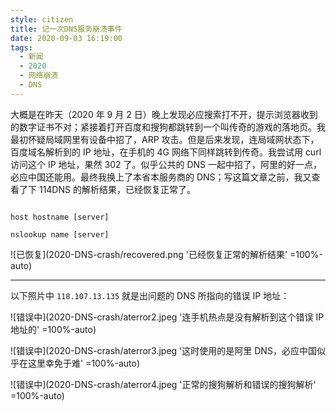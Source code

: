 ```yaml
---
style: citizen
title: 记一次DNS服务崩溃事件
date: 2020-09-03 16:19:00
tags:
  - 新闻
  - 2020
  - 网络崩溃
  - DNS
---
```


大概是在昨天（2020 年 9 月 2 日）晚上发现必应搜索打不开，提示浏览器收到的数字证书不对；紧接着打开百度和搜狗都跳转到一个叫传奇的游戏的落地页。我最初怀疑局域网里有设备中招了，ARP 攻击。但是后来发现，连局域网状态下，百度域名解析到的 IP 地址，在手机的 4G 网络下同样跳转到传奇。我尝试用 curl 访问这个 IP 地址，果然 302 了。似乎公共的 DNS 一起中招了，阿里的好一点，必应中国还能用。最终我换上了本省本服务商的 DNS；写这篇文章之前，我又查看了下 114DNS 的解析结果，已经恢复正常了。

```shell

host hostname [server]

nslookup name [server]

```

![已恢复](2020-DNS-crash/recovered.png '已经恢复正常的解析结果' =100%-auto)

---

以下照片中 `118.107.13.135` 就是出问题的 DNS 所指向的错误 IP 地址：

![错误中](2020-DNS-crash/aterror2.jpeg '连手机热点是没有解析到这个错误 IP 地址的' =100%-auto)

![错误中](2020-DNS-crash/aterror3.jpeg '这时使用的是阿里 DNS，必应中国似乎在这里幸免于难' =100%-auto)

![错误中](2020-DNS-crash/aterror4.jpeg '正常的搜狗解析和错误的搜狗解析' =100%-auto)
